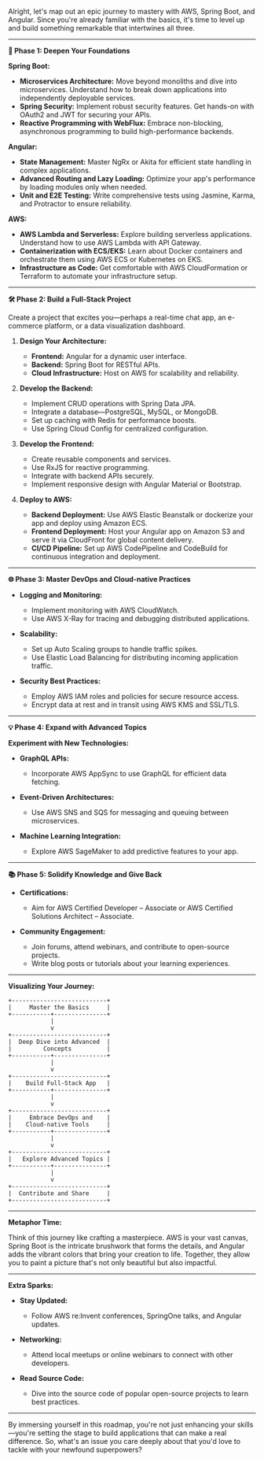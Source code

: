 Alright, let's map out an epic journey to mastery with AWS, Spring Boot, and Angular. Since you're already familiar with the basics, it's time to level up and build something remarkable that intertwines all three.

---

**🚀 Phase 1: Deepen Your Foundations**

**Spring Boot:**

- **Microservices Architecture:** Move beyond monoliths and dive into microservices. Understand how to break down applications into independently deployable services.
- **Spring Security:** Implement robust security features. Get hands-on with OAuth2 and JWT for securing your APIs.
- **Reactive Programming with WebFlux:** Embrace non-blocking, asynchronous programming to build high-performance backends.

**Angular:**

- **State Management:** Master NgRx or Akita for efficient state handling in complex applications.
- **Advanced Routing and Lazy Loading:** Optimize your app's performance by loading modules only when needed.
- **Unit and E2E Testing:** Write comprehensive tests using Jasmine, Karma, and Protractor to ensure reliability.

**AWS:**

- **AWS Lambda and Serverless:** Explore building serverless applications. Understand how to use AWS Lambda with API Gateway.
- **Containerization with ECS/EKS:** Learn about Docker containers and orchestrate them using AWS ECS or Kubernetes on EKS.
- **Infrastructure as Code:** Get comfortable with AWS CloudFormation or Terraform to automate your infrastructure setup.

---

**🛠️ Phase 2: Build a Full-Stack Project**

Create a project that excites you—perhaps a real-time chat app, an e-commerce platform, or a data visualization dashboard.

1. **Design Your Architecture:**

   - **Frontend:** Angular for a dynamic user interface.
   - **Backend:** Spring Boot for RESTful APIs.
   - **Cloud Infrastructure:** Host on AWS for scalability and reliability.

2. **Develop the Backend:**

   - Implement CRUD operations with Spring Data JPA.
   - Integrate a database—PostgreSQL, MySQL, or MongoDB.
   - Set up caching with Redis for performance boosts.
   - Use Spring Cloud Config for centralized configuration.

3. **Develop the Frontend:**

   - Create reusable components and services.
   - Use RxJS for reactive programming.
   - Integrate with backend APIs securely.
   - Implement responsive design with Angular Material or Bootstrap.

4. **Deploy to AWS:**

   - **Backend Deployment:** Use AWS Elastic Beanstalk or dockerize your app and deploy using Amazon ECS.
   - **Frontend Deployment:** Host your Angular app on Amazon S3 and serve it via CloudFront for global content delivery.
   - **CI/CD Pipeline:** Set up AWS CodePipeline and CodeBuild for continuous integration and deployment.

---

**🌐 Phase 3: Master DevOps and Cloud-native Practices**

- **Logging and Monitoring:**

  - Implement monitoring with AWS CloudWatch.
  - Use AWS X-Ray for tracing and debugging distributed applications.

- **Scalability:**

  - Set up Auto Scaling groups to handle traffic spikes.
  - Use Elastic Load Balancing for distributing incoming application traffic.

- **Security Best Practices:**

  - Employ AWS IAM roles and policies for secure resource access.
  - Encrypt data at rest and in transit using AWS KMS and SSL/TLS.

---

**💡 Phase 4: Expand with Advanced Topics**

**Experiment with New Technologies:**

- **GraphQL APIs:**

  - Incorporate AWS AppSync to use GraphQL for efficient data fetching.

- **Event-Driven Architectures:**

  - Use AWS SNS and SQS for messaging and queuing between microservices.

- **Machine Learning Integration:**

  - Explore AWS SageMaker to add predictive features to your app.

---

**📚 Phase 5: Solidify Knowledge and Give Back**

- **Certifications:**

  - Aim for AWS Certified Developer – Associate or AWS Certified Solutions Architect – Associate.

- **Community Engagement:**

  - Join forums, attend webinars, and contribute to open-source projects.
  - Write blog posts or tutorials about your learning experiences.

---

**Visualizing Your Journey:**

```
+---------------------------+
|     Master the Basics     |
+-----------+---------------+
            |
            v
+---------------------------+
|  Deep Dive into Advanced  |
|         Concepts          |
+-----------+---------------+
            |
            v
+---------------------------+
|    Build Full-Stack App   |
+-----------+---------------+
            |
            v
+---------------------------+
|     Embrace DevOps and    |
|    Cloud-native Tools     |
+-----------+---------------+
            |
            v
+---------------------------+
|   Explore Advanced Topics |
+-----------+---------------+
            |
            v
+---------------------------+
|  Contribute and Share     |
+---------------------------+
```

---

**Metaphor Time:**

Think of this journey like crafting a masterpiece. AWS is your vast canvas, Spring Boot is the intricate brushwork that forms the details, and Angular adds the vibrant colors that bring your creation to life. Together, they allow you to paint a picture that's not only beautiful but also impactful.

---

**Extra Sparks:**

- **Stay Updated:**

  - Follow AWS re:Invent conferences, SpringOne talks, and Angular updates.

- **Networking:**

  - Attend local meetups or online webinars to connect with other developers.

- **Read Source Code:**

  - Dive into the source code of popular open-source projects to learn best practices.

---

By immersing yourself in this roadmap, you're not just enhancing your skills—you're setting the stage to build applications that can make a real difference. So, what's an issue you care deeply about that you'd love to tackle with your newfound superpowers?